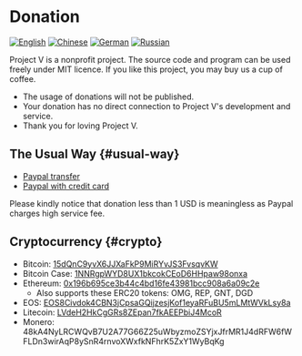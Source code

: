 # Donation

[![English][1]][2] [![Chinese][3]][4] [![German][5]][6] [![Russian][7]][8]

[1]: ../resources/english.svg
[2]: https://www.v2ray.com/en/welcome/donate.html
[3]: ../resources/chinese.svg
[4]: https://www.v2ray.com/chapter_00/02_donate.html
[5]: ../resources/german.svg
[6]: https://www.v2ray.com/de/welcome/donate.html
[7]: ../resources/russian.svg
[8]: https://www.v2ray.com/ru/welcome/donate.html

Project V is a nonprofit project. The source code and program can be used freely under MIT licence. If you like this project, you may buy us a cup of coffee.

* The usage of donations will not be published.
* Your donation has no direct connection to Project V's development and service.
* Thank you for loving Project V.

## The Usual Way {#usual-way}

* [Paypal transfer](https://www.paypal.me/ProjectV2Ray/25)
* [Paypal with credit card](https://www.paypal.com/cgi-bin/webscr?cmd=_s-xclick&amount=25&currency_code=usd&hosted_button_id=4TU3UKYANT2WY)

Please kindly notice that donation less than 1 USD is meaningless as Paypal charges high service fee.

## Cryptocurrency {#crypto}

* Bitcoin: [15dQnC9yvX6JJXaFkP9MiRYvJS3FvsqvKW](https://blockchain.info/address/15dQnC9yvX6JJXaFkP9MiRYvJS3FvsqvKW)
* Bitcoin Case: [1NNRgpWYD8UX1bkcokCEoD6HHpaw98onxa](https://blockdozer.com/insight/address/1NNRgpWYD8UX1bkcokCEoD6HHpaw98onxa)
* Ethereum: [0x196b695ce3b44c4bd16fe43981bcc908a6a09c2e](https://etherscan.io/address/0x196b695ce3b44c4bd16fe43981bcc908a6a09c2e)
  * Also supports these ERC20 tokens: OMG, REP, GNT, DGD
* EOS: [EOS8Civdok4CBN3jCpsaGQijzesjKof1eyaRFuBU5mLMtWVkLsy8a](https://eostracker.io/accounts/lovevictoria)
* Litecoin: [LVdeH2HkCgGRs8ZEpan7fkAEEPbiJ4McoR](https://insight.litecore.io/address/LVdeH2HkCgGRs8ZEpan7fkAEEPbiJ4McoR)
* Monero: 48kA4NyLRCWQvB7U2A77G66Z25uWbyzmoZSYjxJfrMR1J4dRFW6fWFLDn3wirAqP8ySnR4rnvoXWxfkNFhrK5ZxY1WyBqKg
